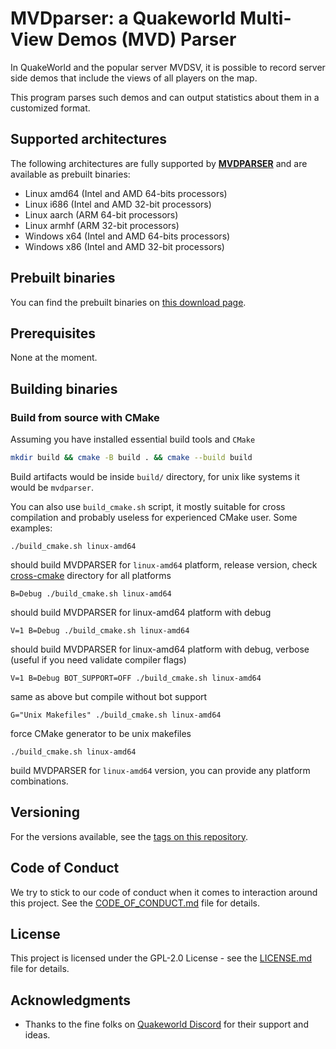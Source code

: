 # MVDparser: a Quakeworld Multi-View Demos (MVD) Parser

In QuakeWorld and the popular server MVDSV, it is possible to record server side demos that include the views of all players on the map.

This program parses such demos and can output statistics about them in a customized format.

## Supported architectures

The following architectures are fully supported by **[MVDPARSER][mvdparser]** and are available as prebuilt binaries:
* Linux amd64 (Intel and AMD 64-bits processors)
* Linux i686 (Intel and AMD 32-bit processors)
* Linux aarch (ARM 64-bit processors)
* Linux armhf (ARM 32-bit processors)
* Windows x64 (Intel and AMD 64-bits processors)
* Windows x86 (Intel and AMD 32-bit processors)

## Prebuilt binaries
You can find the prebuilt binaries on [this download page][mvdparser_builds].

## Prerequisites

None at the moment.

## Building binaries

### Build from source with CMake

Assuming you have installed essential build tools and ``CMake``
```bash
mkdir build && cmake -B build . && cmake --build build
```
Build artifacts would be inside ``build/`` directory, for unix like systems it would be ``mvdparser``.

You can also use ``build_cmake.sh`` script, it mostly suitable for cross compilation
and probably useless for experienced CMake user.
Some examples:
```
./build_cmake.sh linux-amd64
```
should build MVDPARSER for ``linux-amd64`` platform, release version, check [cross-cmake](tools/cross-cmake) directory for all platforms

```
B=Debug ./build_cmake.sh linux-amd64
```
should build MVDPARSER for linux-amd64 platform with debug

```
V=1 B=Debug ./build_cmake.sh linux-amd64
```
should build MVDPARSER for linux-amd64 platform with debug, verbose (useful if you need validate compiler flags)

```
V=1 B=Debug BOT_SUPPORT=OFF ./build_cmake.sh linux-amd64
```

same as above but compile without bot support

```
G="Unix Makefiles" ./build_cmake.sh linux-amd64
```

force CMake generator to be unix makefiles

```
./build_cmake.sh linux-amd64
```

build MVDPARSER for ``linux-amd64`` version, you can provide
any platform combinations.

## Versioning

For the versions available, see the [tags on this repository][mvdparser-tags].

## Code of Conduct

We try to stick to our code of conduct when it comes to interaction around this project. See the [CODE_OF_CONDUCT.md](CODE_OF_CONDUCT.md) file for details.

## License

This project is licensed under the GPL-2.0 License - see the [LICENSE.md](LICENSE.md) file for details.

## Acknowledgments

* Thanks to the fine folks on [Quakeworld Discord][discord-qw] for their support and ideas.

[mvdparser]: https://github.com/QW-Group/mvdparser
[mvdparser-tags]: https://github.com/QW-Group/mvdparser/tags
[mvdparser_builds]: https://builds.quakeworld.nu/mvdparser
[discord-qw]: http://discord.quake.world/
